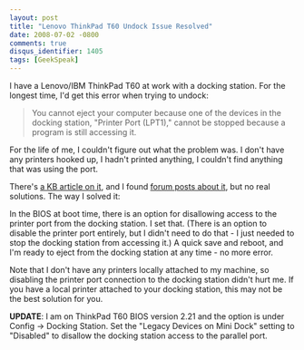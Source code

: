 ```yaml
---
layout: post
title: "Lenovo ThinkPad T60 Undock Issue Resolved"
date: 2008-07-02 -0800
comments: true
disqus_identifier: 1405
tags: [GeekSpeak]
---
```

I have a Lenovo/IBM ThinkPad T60 at work with a docking station. For the
longest time, I'd get this error when trying to undock:

> You cannot eject your computer because one of the devices in the
> docking station, "Printer Port (LPT1)," cannot be stopped because a
> program is still accessing it.

For the life of me, I couldn't figure out what the problem was. I don't
have any printers hooked up, I hadn't printed anything, I couldn't find
anything that was using the port.

There's [a KB article on it](http://support.microsoft.com/?kbid=330833),
and I found [forum posts about
it](http://forums.lenovo.com/lnv/board/message?board.id=T_Series_Thinkpads&message.id=4636),
but no real solutions. The way I solved it:

In the BIOS at boot time, there is an option for disallowing access to
the printer port from the docking station. I set that. (There is an
option to disable the printer port entirely, but I didn't need to do
that - I just needed to stop the docking station from accessing it.) A
quick save and reboot, and I'm ready to eject from the docking station
at any time - no more error.

Note that I don't have any printers locally attached to my machine, so
disabling the printer port connection to the docking station didn't hurt
me. If you have a local printer attached to your docking station, this
may not be the best solution for you.

**UPDATE**: I am on ThinkPad T60 BIOS version 2.21 and the option is
under Config -\> Docking Station. Set the "Legacy Devices on Mini Dock"
setting to "Disabled" to disallow the docking station access to the
parallel port.
